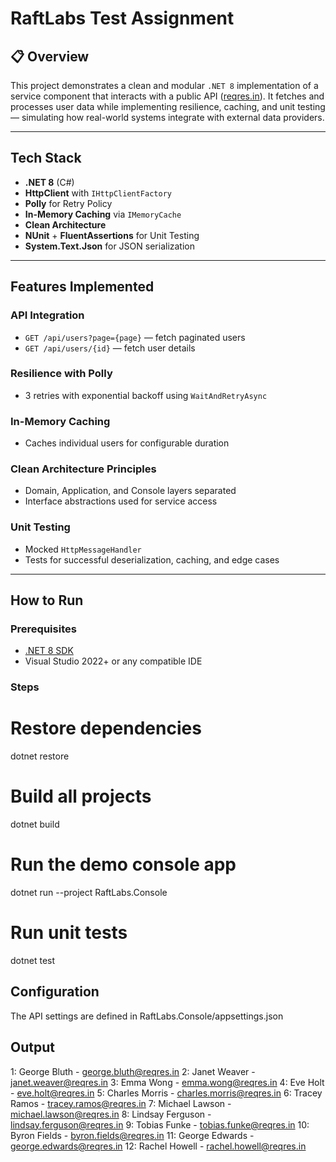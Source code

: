 # RaftLabs Test Assignment

## 📋 Overview

This project demonstrates a clean and modular `.NET 8` implementation of a service component that interacts with a public API ([reqres.in](https://reqres.in)). It fetches and processes user data while implementing resilience, caching, and unit testing — simulating how real-world systems integrate with external data providers.

---

## Tech Stack

- **.NET 8** (C#)
- **HttpClient** with `IHttpClientFactory`
- **Polly** for Retry Policy
- **In-Memory Caching** via `IMemoryCache`
- **Clean Architecture**
- **NUnit** + **FluentAssertions** for Unit Testing
- **System.Text.Json** for JSON serialization

---

## Features Implemented

### API Integration
- `GET /api/users?page={page}` — fetch paginated users
- `GET /api/users/{id}` — fetch user details

### Resilience with Polly
- 3 retries with exponential backoff using `WaitAndRetryAsync`

### In-Memory Caching
- Caches individual users for configurable duration

### Clean Architecture Principles
- Domain, Application, and Console layers separated
- Interface abstractions used for service access

### Unit Testing
- Mocked `HttpMessageHandler`
- Tests for successful deserialization, caching, and edge cases

---

## How to Run

### Prerequisites
- [.NET 8 SDK](https://dotnet.microsoft.com/en-us/download)
- Visual Studio 2022+ or any compatible IDE

### Steps

# Restore dependencies
dotnet restore

# Build all projects
dotnet build

# Run the demo console app
dotnet run --project RaftLabs.Console

# Run unit tests
dotnet test


## Configuration

The API settings are defined in RaftLabs.Console/appsettings.json


## Output

1: George Bluth - george.bluth@reqres.in
2: Janet Weaver - janet.weaver@reqres.in
3: Emma Wong - emma.wong@reqres.in
4: Eve Holt - eve.holt@reqres.in
5: Charles Morris - charles.morris@reqres.in
6: Tracey Ramos - tracey.ramos@reqres.in
7: Michael Lawson - michael.lawson@reqres.in
8: Lindsay Ferguson - lindsay.ferguson@reqres.in
9: Tobias Funke - tobias.funke@reqres.in
10: Byron Fields - byron.fields@reqres.in
11: George Edwards - george.edwards@reqres.in
12: Rachel Howell - rachel.howell@reqres.in
